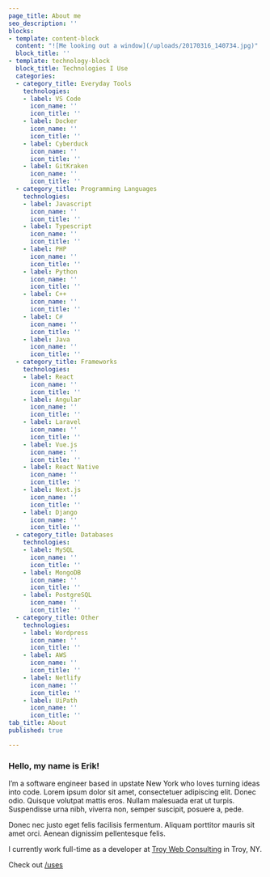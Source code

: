 ```yaml
---
page_title: About me
seo_description: ''
blocks:
- template: content-block
  content: "![Me looking out a window](/uploads/20170316_140734.jpg)"
  block_title: ''
- template: technology-block
  block_title: Technologies I Use
  categories:
  - category_title: Everyday Tools
    technologies:
    - label: VS Code
      icon_name: ''
      icon_title: ''
    - label: Docker
      icon_name: ''
      icon_title: ''
    - label: Cyberduck
      icon_name: ''
      icon_title: ''
    - label: GitKraken
      icon_name: ''
      icon_title: ''
  - category_title: Programming Languages
    technologies:
    - label: Javascript
      icon_name: ''
      icon_title: ''
    - label: Typescript
      icon_name: ''
      icon_title: ''
    - label: PHP
      icon_name: ''
      icon_title: ''
    - label: Python
      icon_name: ''
      icon_title: ''
    - label: C++
      icon_name: ''
      icon_title: ''
    - label: C#
      icon_name: ''
      icon_title: ''
    - label: Java
      icon_name: ''
      icon_title: ''
  - category_title: Frameworks
    technologies:
    - label: React
      icon_name: ''
      icon_title: ''
    - label: Angular
      icon_name: ''
      icon_title: ''
    - label: Laravel
      icon_name: ''
      icon_title: ''
    - label: Vue.js
      icon_name: ''
      icon_title: ''
    - label: React Native
      icon_name: ''
      icon_title: ''
    - label: Next.js
      icon_name: ''
      icon_title: ''
    - label: Django
      icon_name: ''
      icon_title: ''
  - category_title: Databases
    technologies:
    - label: MySQL
      icon_name: ''
      icon_title: ''
    - label: MongoDB
      icon_name: ''
      icon_title: ''
    - label: PostgreSQL
      icon_name: ''
      icon_title: ''
  - category_title: Other
    technologies:
    - label: Wordpress
      icon_name: ''
      icon_title: ''
    - label: AWS
      icon_name: ''
      icon_title: ''
    - label: Netlify
      icon_name: ''
      icon_title: ''
    - label: UiPath
      icon_name: ''
      icon_title: ''
tab_title: About
published: true

---
```

### Hello, my name is Erik!

I’m a software engineer based in upstate New York who loves turning ideas into code. Lorem ipsum dolor sit amet, consectetuer adipiscing elit. Donec odio. Quisque volutpat mattis eros. Nullam malesuada erat ut turpis. Suspendisse urna nibh, viverra non, semper suscipit, posuere a, pede.

Donec nec justo eget felis facilisis fermentum. Aliquam porttitor mauris sit amet orci. Aenean dignissim pellentesque felis.

I currently work full-time as a developer at [Troy Web Consulting](https://troyweb.com "Troy Web Consulting") in Troy, NY.

Check out [/uses](/uses "Uses")